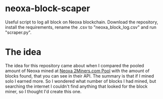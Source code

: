 # neoxa-block-scaper

Useful script to log all block on Neoxa blockchain.
Download the repository, install the requirements, rename the .csv to "neoxa_block_log.csv" and run "scraper.py".

# The idea 
The idea for this repository came about when I compared the pooled amount of Neoxa mined at [Neoxa 2Miners.com Pool](https://neox.2miners.com/)  with the amount of blocks found, that you can see in their API. The summary is that if I mined solo I earned more. So I wondered what number of blocks I had mined, but searching the internet I couldn't find anything that looked for the block miner, so I thought I'd create this one.




